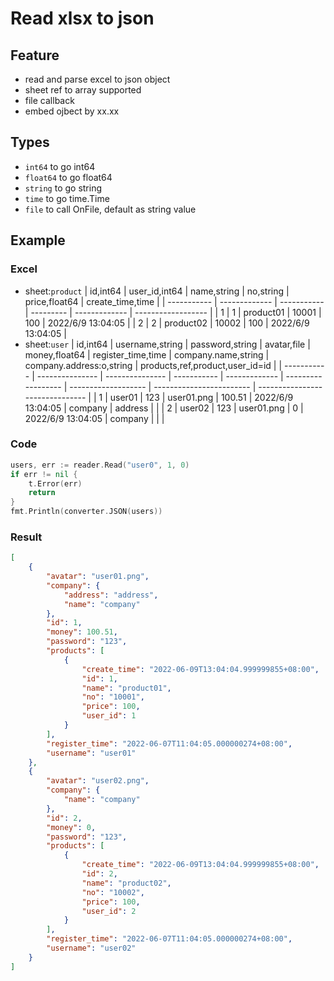 Read xlsx to json
===

## Feature
* read and parse excel to json object
* sheet ref to array supported
* file callback
* embed ojbect by xx.xx

## Types
* `int64` to go int64
* `float64` to go float64
* `string` to go string
* `time` to go time.Time
* `file` to call OnFile, default as string value

## Example
### Excel
* sheet:`product`
| id,int64    | user_id,int64 | name,string | no,string | price,float64 |  create_time,time  |
| ----------- | ------------- | ----------- | --------- | ------------- | ------------------ |
| 1           | 1             | product01   | 10001     | 100           | 2022/6/9  13:04:05 |
| 2           | 2             | product02   | 10002     | 100           | 2022/6/9  13:04:05 |
* sheet:`user`
| id,int64    | username,string | password,string | avatar,file | money,float64 | register_time,time | company.name,string | company.address:o,string | products,ref,product,user_id=id |
| ----------- | --------------- | --------------- | ----------- | ------------- | ------------------ | ------------------- | ------------------------ | ------------------------------- |
| 1           | user01          | 123             | user01.png  | 100.51        | 2022/6/9  13:04:05 | company             | address                  |                                 |
| 2           | user02          | 123             | user01.png  | 0             | 2022/6/9  13:04:05 | company             |                          |                                 |

### Code
```.go
users, err := reader.Read("user0", 1, 0)
if err != nil {
    t.Error(err)
    return
}
fmt.Println(converter.JSON(users))
```

### Result
```.json
[
    {
        "avatar": "user01.png",
        "company": {
            "address": "address",
            "name": "company"
        },
        "id": 1,
        "money": 100.51,
        "password": "123",
        "products": [
            {
                "create_time": "2022-06-09T13:04:04.999999855+08:00",
                "id": 1,
                "name": "product01",
                "no": "10001",
                "price": 100,
                "user_id": 1
            }
        ],
        "register_time": "2022-06-07T11:04:05.000000274+08:00",
        "username": "user01"
    },
    {
        "avatar": "user02.png",
        "company": {
            "name": "company"
        },
        "id": 2,
        "money": 0,
        "password": "123",
        "products": [
            {
                "create_time": "2022-06-09T13:04:04.999999855+08:00",
                "id": 2,
                "name": "product02",
                "no": "10002",
                "price": 100,
                "user_id": 2
            }
        ],
        "register_time": "2022-06-07T11:04:05.000000274+08:00",
        "username": "user02"
    }
]
```